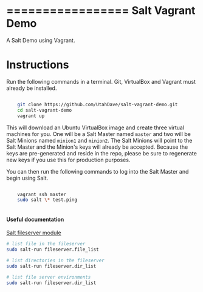 =================
Salt Vagrant Demo
=================

A Salt Demo using Vagrant.


Instructions
============

Run the following commands in a terminal. Git, VirtualBox and Vagrant must
already be installed.

```bash

    git clone https://github.com/UtahDave/salt-vagrant-demo.git
    cd salt-vagrant-demo
    vagrant up
```

This will download an Ubuntu  VirtualBox image and create three virtual
machines for you. One will be a Salt Master named `master` and two will be Salt
Minions named `minion1` and `minion2`.  The Salt Minions will point to the Salt
Master and the Minion's keys will already be accepted. Because the keys are
pre-generated and reside in the repo, please be sure to regenerate new keys if
you use this for production purposes.

You can then run the following commands to log into the Salt Master and begin
using Salt.

```bash

    vagrant ssh master
    sudo salt \* test.ping
    
```

#### Useful documentation


[Salt fileserver module](https://docs.saltstack.com/en/latest/ref/runners/all/salt.runners.fileserver.html#salt.runners.fileserver.clear_cache)

```bash
# list file in the fileserver
sudo salt-run fileserver.file_list

# list directories in the fileserver
sudo salt-run fileserver.dir_list

# list file server environments
sudo salt-run fileserver.dir_list
```

